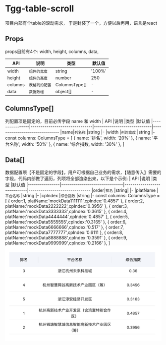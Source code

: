 # Tgg-table-scroll

项目内部有个table的滚动需求，
于是封装了一个，方便以后再用，语言是react

## Props

props目前有4个: width, height, columns, data,

|            API    |说明                          |类型                       |默认值
|----------------|-------------------------------|-----------------------------|-------------------------------
|width|`组件的宽度`            |string            |'100%'
|height          |`组件的高度`            |number            |250
|columns          |`表格列的配置`|ColumnsType[]|-
|data          |`数据数组`|object[]|-

## ColumnsType[]
列配置项是固定的，目前必传字段 name 和 width
|             API   |说明                          |类型                       |默认值
|----------------|-------------------------------|-----------------------------|-------------------------------
|name|`列名称`            |string            |-
|width          |`列的宽度`            |string            |-
    const columns: ColumnsType = [
	    { name: '排名', width: '20%' },
	    { name: '平台名称', width: '50%' },
	    { name: '综合指数, width: '30%' },
    ]
## Data[]
数据配置项【不是固定的字段】，用户可根据自己业务的需求，【随意传入】需要的字段，代码内部做了遍历，列项将全部渲染出来，以下是个示例:
|            API    |说明                          |类型                       |默认值
|----------------|-------------------------------|-----------------------------|-------------------------------
|order|`排名`            |string|            |-
|platName          |`平台名称`            |string            |-
|cpIndex          |`综合指数`            |string            |-
    const columns: ColumnsType = [
	    { order:1, platName:'mockData1111111',cpIndex:'0.4857' },
	    { order:2, platName:'mockData2222222',cpIndex:'0.3956' },
	    { order:3, platName:'mockData3333333',cpIndex:'0.3615' },
	    { order:4, platName:'mockData4444444',cpIndex:'0.4857' },
	    { order:5, platName:'mockData5555555',cpIndex:'0.3165' },
	    { order:6, platName:'mockData6666666',cpIndex:'0.517' },
	    { order:7, platName:'mockData7777777',cpIndex:'0.6111 },
	    { order:8, platName:'mockData8888888',cpIndex:'0.3591' },
	    { order:9, platName:'mockData9999999',cpIndex:'0.2166' },
    ]
![Image text](https://raw.githubusercontent.com/china78/tgg-table-scroll/main/src/assets/demo.png)